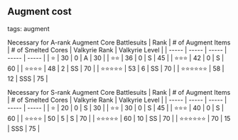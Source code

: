 ## Augment cost
tags: augment

Necessary for A-rank Augment Core Battlesuits
| Rank | # of Augment Items | # of Smelted Cores | Valkyrie Rank | Valkyrie Level |
| ----- | ----- | ----- | ----- | ----- |
| :star: | 30 | 0 | A | 30 |
| :star::star: | 36 | 0 | S | 45 |
| :star::star::star: | 42 | 0 | S | 60 |
| :star::star::star::star: | 48 | 2 | SS | 70 |
| :star::star::star::star::star: | 53 | 6 | SS | 70 |
| :star::star::star::star::star::star: | 58 | 12 | SSS | 75 |


Necessary for S-rank Augment Core Battlesuits
| Rank | # of Augment Items | # of Smelted Cores | Valkyrie Rank | Valkyrie Level |
| ----- | ----- | ----- | ----- | ----- |
| :star: | 20 | 0 | S | 30 |
| :star::star: | 30 | 0 | S | 45 |
| :star::star::star: | 40 | 0 | S | 60 |
| :star::star::star::star: | 50 | 5 | S | 70 |
| :star::star::star::star::star: | 60 | 10 | SS | 70 |
| :star::star::star::star::star::star: | 70 | 15 | SSS | 75 |